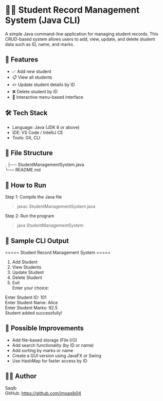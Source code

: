 # 🧑‍🎓 Student Record Management System (Java CLI)

A simple Java command-line application for managing student records. This CRUD-based system allows users to add, view, update, and delete student data such as ID, name, and marks.

## 📌 Features
- ✅ Add new student  
- 📋 View all students  
- ✏️ Update student details by ID  
- ❌ Delete student by ID  
- 🔁 Interactive menu-based interface  

## 🛠️ Tech Stack
- Language: Java (JDK 8 or above)  
- IDE: VS Code / IntelliJ CE  
- Tools: Git, CLI  

## 📂 File Structure
.
├── StudentManagementSystem.java  
└── README.md

## 🚀 How to Run
Step 1: Compile the Java file
> javac StudentManagementSystem.java

Step 2: Run the program
> java StudentManagementSystem

## 🧪 Sample CLI Output
===== Student Record Management System =====  
1. Add Student  
2. View Students  
3. Update Student  
4. Delete Student  
5. Exit  
Enter your choice:

Enter Student ID: 101  
Enter Student Name: Alice  
Enter Student Marks: 92.5  
Student added successfully!

## 🔮 Possible Improvements
- Add file-based storage (File I/O)  
- Add search functionality (by ID or name)  
- Add sorting by marks or name  
- Create a GUI version using JavaFX or Swing  
- Use HashMap for faster access by ID  

## 🙋‍♂️ Author
Saqib  
GitHub: https://github.com/imsaqib04
